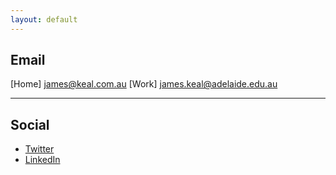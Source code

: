 ```yaml
---
layout: default
---
```


## Email

[Home] [james@keal.com.au](mailto:james@keal.com.au)
[Work] [james.keal@adelaide.edu.au](mailto:james.keal@adelaide.edu.au)

---

## Social

* [Twitter](https://twitter.com/_keeeal)
* [LinkedIn](https://www.linkedin.com/in/jkeal/)
